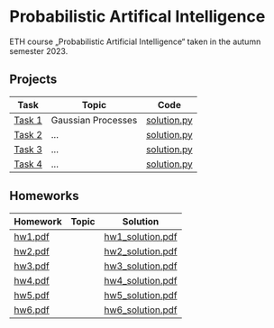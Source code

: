 # Probabilistic Artifical Intelligence
ETH course „Probabilistic Artificial Intelligence“ taken in the autumn semester 2023.

## Projects

| Task | Topic | Code | 
|---|---|---|
| [Task 1](projects/task1/) | Gaussian Processes | [solution.py](projects/task1/solution.py) |
| [Task 2](projects/task2/) | ... | [solution.py](projects/task2/solution.py) |
| [Task 3](projects/task3/) | ... | [solution.py](projects/task3/solution.py) |
| [Task 4](projects/task4/) | ... | [solution.py](projects/task4/solution.py) |

## Homeworks

| Homework | Topic | Solution | 
|---|---|---|
| [hw1.pdf](homeworks/hw1/) |  | [hw1_solution.pdf](homeworks/solutions/hw1_solution.py) |
| [hw2.pdf](homeworks/hw2/) |  | [hw2_solution.pdf](homeworks/solutions/hw2_solution.py) |
| [hw3.pdf](homeworks/hw3/) |  | [hw3_solution.pdf](homeworks/solutions/hw3_solution.py) |
| [hw4.pdf](homeworks/hw4/) |  | [hw4_solution.pdf](homeworks/solutions/hw4_solution.py) |
| [hw5.pdf](homeworks/hw5/) |  | [hw5_solution.pdf](homeworks/solutions/hw5_solution.py) |
| [hw6.pdf](homeworks/hw6/) |  | [hw6_solution.pdf](homeworks/solutions/hw6_solution.py) |
